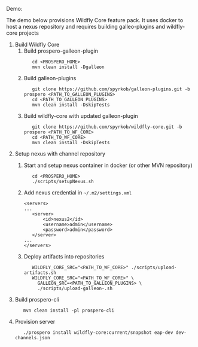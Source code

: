 Demo:

The demo below provisions Wildfly Core feature pack.
It uses docker to host a nexus repository and requires
building galleo-plugins and wildfly-core projects

1. Build Wildfly Core
   1. Build prospero-galleon-plugin
      ```
         cd <PROSPERO_HOME>
         mvn clean install -Dgalleon
      ```
   1. Build galleon-plugins
      ```
         git clone https://github.com/spyrkob/galleon-plugins.git -b prospero <PATH_TO_GALLEON_PLUGINS>
         cd <PATH_TO_GALLEON_PLUGINS>
         mvn clean install -DskipTests
      ```
   1. Build wildfly-core with updated galleon-plugin
      ```
         git clone https://github.com/spyrkob/wildfly-core.git -b prospero <PATH_TO_WF_CORE>
         cd <PATH_TO_WF_CORE>
         mvn clean install -DskipTests
      ```
1. Setup nexus with channel repository   
   1. Start and setup nexus container in docker (or other MVN repository)
      ```
         cd <PROSPERO_HOME>
         ./scripts/setupNexus.sh
      ```
   1. Add nexus credential in `~/.m2/settings.xml` 
       ```
      <servers>
      ...
          <server>
              <id>nexus2</id>
              <username>admin</username>
              <password>admin</password>
          </server>
      ...
      </servers>
      ```

   1. Deploy artifacts into repositories
      ```
         WILDFLY_CORE_SRC="<PATH_TO_WF_CORE>" ./scripts/upload-artifacts.sh
         WILDFLY_CORE_SRC="<PATH_TO_WF_CORE>" \
           GALLEON_SRC=<PATH_TO_GALLEON_PLUGINS> \
           ./scripts/upload-galleon-.sh
      ```
1. Build prospero-cli
   ```
      mvn clean install -pl prospero-cli
   ```
1. Provision server
   ```
      ./prospero install wildfly-core:current/snapshot eap-dev dev-channels.json
   ```
